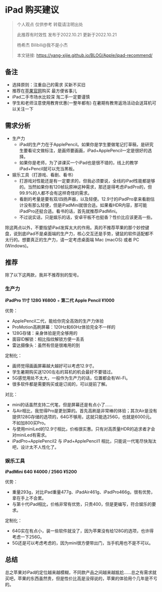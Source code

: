 # iPad 购买建议

> 个人观点 仅供参考 转载请注明出处
> 
> 此推荐有时效性 发布于2022.10.21 更新于2022.10.21
>
> 杨希杰 Bilibili@我不是小杰
> 
> 本文链接: https://yang-xijie.github.io/BLOG/Apple/ipad-recommend/

## 备注

- 选择原则：注重自己的需求 买新不买旧
- 推荐在[苹果官网](https://www.apple.com.cn)购买 最方便省事儿
- iPad二手市场水比较深 淘二手一定要谨慎
- 学生和老师注意使用教育优惠(一整年都有) 在暑期有教育返场活动会送耳机可以关注一下

## 需求分析

- 生产力
    - iPad的生产力在于ApplePencil。如果你是学生要做笔记打草稿，是研究生要看论文做标注，是画师要画画，iPad+ApplePencil一定是很好的选择。
    - 如果你是老师，为了讲课买一个iPad也是很不错的，线上的教学iPad+Pencil就可以充当黑板。
- 娱乐工具（打游戏、看剧、看书）
    - 打游戏对性能还是有一定要求的，但我必须要说，全线的iPad性能都是够的。当然如果你有120帧玩原神这种需求，那还是得考虑iPadPro的，但99.9%的人都不会有这样奇怪的需求。
    - 看剧的考量是要有双/四扬声器，以及轻便。12.9寸的iPadPro拿来看剧估计没有那么轻便，但是iPadMini就很合适。如果看HDR内容，那可能iPadPro还挺合适。看书的话，首先就推荐iPadMini。
    - 不过说实话，只是娱乐的话，安卓平板不也挺香？性价比应该更高一些。

除这两点以外，不要指望iPad发挥太大的作用。真的不推荐苹果的那个妙控键盘，说到底iPad不是桌面端的生产力，核心交互还是手势，键鼠的软件适配都不太行的。想要真正的生产力，请一定考虑桌面端 Mac (macOS) 或者 PC (Windows)。

## 推荐

除了以下这两款，我并不推荐别的型号。

### 生产力

**iPadPro 11寸 128G ¥6800** + **第二代 Apple Pencil ¥1000**

优势：

- ApplePencil二代，能给你完全高效的生产力体验
- ProMotion高刷屏幕：120Hz和60Hz体验完全不一样的
- 128G存储：亲身体验是完全够用的
- 面容ID解锁：相比指纹解锁方便一丢丢
- 雷达摄像头：虽然有但是很难用的到

定制化：

- 画师觉得画画屏幕越大越好可以考虑12.9寸。
- 学生暑期购买送1200左右的耳机的机会最好不要错过。
- 5G感觉用处不太大，一般作为生产力的话，位置都会有Wi-Fi。
- 很多软件都是需要购买或是订阅的，可以提前了解。

对比：

- mini的话虽然支持二代笔，但是屏幕还是有点小了……
- 与Air相比，我觉得Pro是更划算的。首先高刷是非常棒的体验；其次Air是没有提供128G存储的选项的，64G不够用，这就只能选256G，也就是6000元。不如加800买Pro。
- 与使用miniLed的12.9寸相比，价格很实惠。只有对高质量HDR的追求者才会对miniLed有需求。
- iPadPro+ApplePencil2 与 iPad+ApplePencil1 相比，只能说一代笔尽快淘汰吧，设计太不人性化了。

### 娱乐工具

**iPadMini 64G ¥4000 / 256G ¥5200**

优势：

- 重量293g，对比iPad重量477g、iPadAir461g、iPadPro466g，很有优势，拿在手上不会累。
- 与第十代iPad相比，价格非常有优势，只贵400，但是更编写，符合娱乐的要求。

定制化：

- 64G实在有点小，装一些软件就没了，因为苹果没有给128G的选项，也许得考虑一下256G。
- 5G还是可以考虑考虑的，因为mini很方便带出门，当手机用也不是不可以。

## 总结

总之苹果对iPad的定位越来越模糊，不同款产品之间越来越尴尬……总之有需求就买吧，苹果的东西虽然贵，但是性价比高是没得说的，苹果的体验用个几年是不亏的。
